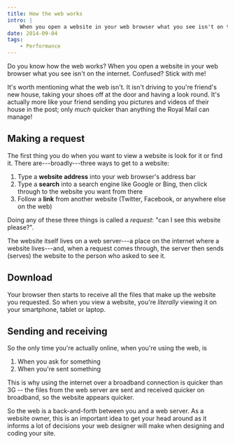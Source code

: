 ```yaml
---
title: How the web works
intro: |
    When you open a website in your web browser what you see isn't on the internet. Confused? This article will reveal all!
date: 2014-09-04
tags:
    - Performance
---
```


Do you know how the web works? When you open a website in your web browser what you see isn't on the internet. Confused? Stick with me!

It's worth mentioning what the web isn't. It isn't driving to you're friend's new house, taking your shoes off at the door and having a look round. It's actually more like your friend sending you pictures and videos of their house in the post; only _much_ quicker than anything the Royal Mail can manage!


## Making a request

The first thing you do when you want to view a website is look for it or find it. There are---broadly---three ways to get to a website:

1. Type a **website address** into your web browser's address bar
2. Type a **search** into a search engine like Google or Bing, then click through to the website you want from there
3. Follow a **link** from another website (Twitter, Facebook, or anywhere else on the web)

Doing any of these three things is called a _request_: "can I see this website please?".

The website itself lives on a web server---a place on the internet where a website lives---and, when a request comes through, the server then sends (serves) the website to the person who asked to see it.


## Download

Your browser then starts to receive all the files that make up the website you requested. So when you view a website, you're _literally_ viewing it on your smartphone, tablet or laptop.


## Sending and receiving

So the only time you're actually online, when you're using the web, is

1. When you ask for something
2. When you're sent something

This is why using the internet over a broadband connection is quicker than 3G -- the files from the web server are sent and received quicker on broadband, so the website appears quicker.

So the web is a back-and-forth between you and a web server. As a website owner, this is an important idea to get your head around as it informs a lot of decisions your web designer will make when designing and coding your site.
